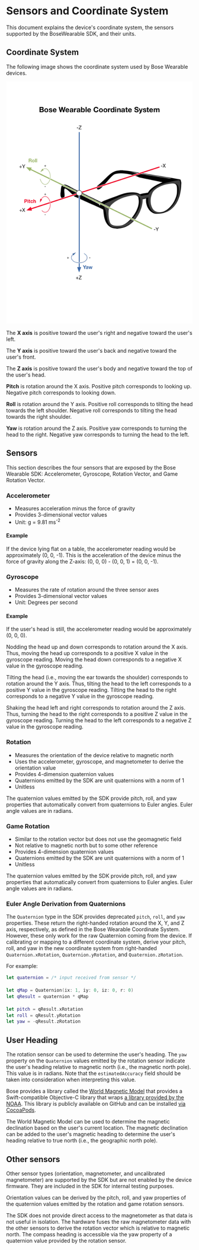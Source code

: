# Sensors and Coordinate System

This document explains the device's coordinate system, the sensors supported by the BoseWearable SDK, and their units.

## Coordinate System

The following image shows the coordinate system used by Bose Wearable devices.

![](../docs/images/coordinate-system.png)

The **X axis** is positive toward the user's right and negative toward the user's left.

The **Y axis** is positive toward the user's back and negative toward the user's front.

The **Z axis** is positive toward the user's body and negative toward the top of the user's head.

**Pitch** is rotation around the X axis. Positive pitch corresponds to looking up. Negative pitch corresponds to looking down.

**Roll** is rotation around the Y axis. Positive roll corresponds to tilting the head towards the left shoulder. Negative roll corresponds to tilting the head towards the right shoulder.

**Yaw** is rotation around the Z axis. Positive yaw corresponds to turning the head to the right. Negative yaw corresponds to turning the head to the left.

## Sensors

This section describes the four sensors that are exposed by the Bose Wearable SDK: Accelerometer, Gyroscope, Rotation Vector, and Game Rotation Vector.

### Accelerometer

- Measures acceleration minus the force of gravity
- Provides 3-dimensional vector values
- Unit: g = 9.81 ms<sup>-2</sup>

#### Example

If the device lying flat on a table, the accelerometer reading would be approximately (0, 0, -1). This is the acceleration of the device minus the force of gravity along the Z-axis: (0, 0, 0) - (0, 0, 1) = (0, 0, -1).

### Gyroscope

- Measures the rate of rotation around the three sensor axes
- Provides 3-dimensional vector values
- Unit: Degrees per second

#### Example

If the user's head is still, the accelerometer reading would be approximately (0, 0, 0).

Nodding the head up and down corresponds to rotation around the X axis. Thus, moving the head up corresponds to a positive X value in the gyroscope reading. Moving the head down corresponds to a negative X value in the gyroscope reading.

Tilting the head (i.e., moving the ear towards the shoulder) corresponds to rotation around the Y axis. Thus, tilting the head to the left corresponds to a positive Y value in the gyroscope reading. Tilting the head to the right corresponds to a negative Y value in the gyroscope reading.

Shaking the head left and right corresponds to rotation around the Z axis. Thus, turning the head to the right corresponds to a positive Z value in the gyroscope reading. Turning the head to the left corresponds to a negative Z value in the gyroscope reading.

### Rotation

- Measures the orientation of the device relative to magnetic north
- Uses the accelerometer, gyroscope, and magnetometer to derive the orientation value
- Provides 4-dimension quaternion values
- Quaternions emitted by the SDK are unit quaternions with a norm of 1
- Unitless

The quaternion values emitted by the SDK provide pitch, roll, and yaw properties that automatically convert from quaternions to Euler angles. Euler angle values are in radians.

### Game Rotation

- Similar to the rotation vector but does not use the geomagnetic field
- Not relative to magnetic north but to some other reference
- Provides 4-dimension quaternion values
- Quaternions emitted by the SDK are unit quaternions with a norm of 1
- Unitless

The quaternion values emitted by the SDK provide pitch, roll, and yaw properties that automatically convert from quaternions to Euler angles. Euler angle values are in radians.

### Euler Angle Derivation from Quaternions

The `Quaternion` type in the SDK provides deprecated `pitch`, `roll`, and `yaw` properties. These return the right-handed rotation around the X, Y, and Z axis, respectively, as defined in the Bose Wearable Coordinate System. However, these only work for the raw Quaternion coming from the device. If calibrating or mapping to a different coordinate system, derive your pitch, roll, and yaw in the new coordinate system from right-handed `Quaternion.xRotation`, `Quaternion.yRotation`, and `Quaternion.zRotation`.

For example:

```swift
let quaternion = /* input received from sensor */

let qMap = Quaternion(ix: 1, iy: 0, iz: 0, r: 0)
let qResult = quaternion * qMap

let pitch = qResult.xRotation
let roll = qResult.yRotation
let yaw = -qResult.zRotation
```

## User Heading

The rotation sensor can be used to determine the user's heading. The `yaw` property on the `Quaternion` values emitted by the rotation sensor indicate the user's heading relative to magnetic north (i.e., the magnetic north pole). This value is in radians. Note that the `estimatedAccuracy` field should be taken into consideration when interpreting this value.

Bose provides a library called the [World Magnetic Model](https://github.com/Bose/WorldMagneticModel) that provides a Swift-compatible Objective-C library that wraps [a library provided by the NOAA](https://www.ngdc.noaa.gov/geomag/WMM/). This library is publicly available on GitHub and can be installed [via CocoaPods](https://cocoapods.org/pods/WorldMagneticModel).

The World Magnetic Model can be used to determine the magnetic declination based on the user's current location. The magnetic declination can be added to the user's magnetic heading to determine the user's heading relative to true north (i.e., the geographic north pole).

## Other sensors

Other sensor types (orientation, magnetometer, and uncalibrated magnetometer) are supported by the SDK but are not enabled by the device firmware. They are included in the SDK for internal testing purposes.

Orientation values can be derived by the pitch, roll, and yaw properties of the quaternion values emitted by the rotation and game rotation sensors.

The SDK does not provide direct access to the magnetometer as that data is not useful in isolation. The hardware fuses the raw magnetometer data with the other sensors to derive the rotation vector which is relative to magnetic north. The compass heading is accessible via the yaw property of a quaternion value provided by the rotation sensor.

